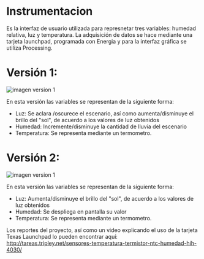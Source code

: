 # Instrumentacion
Es la interfaz de usuario utilizada para represnetar tres variables: humedad relativa, luz y temperatura. La adquisición de datos se hace mediante una tarjeta launchpad, programada con Energia y para la interfaz gráfica se utiliza Processing.

# Versión 1: 

![imagen version 1](http://tareas.tripley.net/wp-content/uploads/2017/01/instru-2-1024x645.jpg)

En esta versión las variables se representan de la siguiente forma:
 * Luz: Se aclara /oscurece el escenario, así como aumenta/disminuye el brillo del "sol", de acuerdo a los valores de luz obtenidos
 * Humedad: Incremente/disminuye la cantidad de lluvia del escenario
 * Temperatura: Se representa mediante un termometro.


# Versión 2: 

![imagen version 1](http://tareas.tripley.net/wp-content/uploads/2017/01/processing-y-eneriga.jpg)

En esta versión las variables se representan de la siguiente forma:

 * Luz: Aumenta/disminuye el brillo del "sol", de acuerdo a los valores de luz obtenidos
 * Humedad: Se despliega en pantalla su valor
 * Temperatura: Se representa mediante un termometro.
 
Los reportes del proyecto, así como un video explicando el uso de la tarjeta Texas Launchpad lo pueden encontrar aquí: http://tareas.tripley.net/sensores-temperatura-termistor-ntc-humedad-hih-4030/

